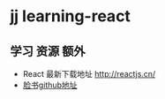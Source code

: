 # jj learning-react


##  学习 资源 额外

- React 最新下载地址 http://reactjs.cn/
- [脸书github地址](https://github.com/facebook/react)